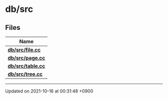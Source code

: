 

# db/src



## Files

| Name           |
| -------------- |
| **[db/src/file.cc](/Files/db/src/file.cc#file-file.cc)**  |
| **[db/src/page.cc](/Files/db/src/page.cc#file-page.cc)**  |
| **[db/src/table.cc](/Files/db/src/table.cc#file-table.cc)**  |
| **[db/src/tree.cc](/Files/db/src/tree.cc#file-tree.cc)**  |






-------------------------------

Updated on 2021-10-16 at 00:31:48 +0900
